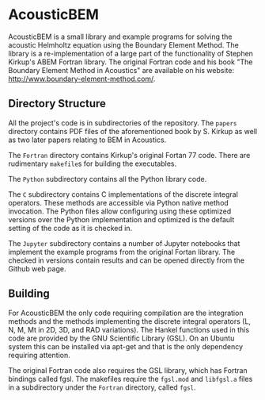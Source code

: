 # AcousticBEM
AcousticBEM is a small library and example programs for solving the acoustic Helmholtz equation using the Boundary Element Method. The library is a re-implementation of a large part of the functionality of Stephen Kirkup's ABEM Fortran library. The original Fortran code and his book "The Boundary Element Method in Acoustics" are available on his website: <http://www.boundary-element-method.com/>.

## Directory Structure
All the project's code is in subdirectories of the repository. The `papers` directory contains PDF files of the aforementioned book by S. Kirkup as well as two later papers relating to BEM in Acoustics.

The `Fortran` directory contains Kirkup's original Fortan 77 code. There are rudimentary `makefile`s for building the executables.

The `Python` subdirectory contains all the Python library code.

The `C` subdirectory contains C implementations of the discrete integral operators. These methods are accessible via Python native method invocation. The Python files allow configuring using these optimized versions over the Python implementation and optimized is the default setting of the code as it is checked in.

The `Jupyter` subdirectory contains a number of Jupyter notebooks that implement the example programs from the original Fortan library. The checked in versions contain results and can be opened directly from the Github web page.

## Building

For AcousticBEM the only code requiring compilation are the integration methods and the methods implementing the discrete integral operators (L, N, M, Mt in 2D, 3D, and RAD variations). The Hankel functions used in this code are provided by the GNU Scientific Library (GSL). On an Ubuntu system this can be installed via apt-get and that is the only dependency requiring attention. 

The original Fortran code also requires the GSL library, which has Fortran bindings called fgsl. The makefiles require the `fgsl.mod` and `libfgsl.a` files in a subdirectory under the `Fortran` directory, called `fgsl`.
